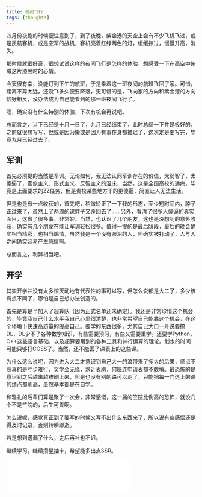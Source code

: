 ```yaml
---
title: 夜间飞行
tags: [thoughts]
---
```


四月份夜跑的时候便注意到了，到了夜晚，紫金港的天空上会有不少飞机飞过，或是民航客机，或是空军的战机，客机亮着红绿两色的灯，缓缓掠过，慢慢升高，消失。

那时候就很好奇，很想试试这样的夜间飞行是怎样的体验，想感受一下在高空中俯瞰这片漆黑时的心情。

今天很有幸，没能订到下午的航班，于是乘着这一班夜间的航班飞回了家。可惜，距离不算太远，还没飞多久便要降落，更可惜的是，飞向家的方向和紫金港的方向恰好相反，没办法成为自己能看到的那一班夜间飞行了。

嗯，确实没有什么特别的体验，下次有机会再说吧。

总而言之，当下已经是十月一日了，九月已经结束了，此时总结一下并是极好的，之前就很想写写，但或是因为懒或是因为有事在身都推迟了，这次定是要写完，毕竟九月已经过去了。

<!--more-->

## 军训

首先必须提的当然是军训。无论如何，我无法认同军训存在的价值，太弱智了，太傻逼了，官僚主义、形式主义、反智主义的温床，当然，这是全国高校的通病，毕竟是上面要求的ZZ任务，但是贵校某些地方干的更傻逼，简直让人无法生活。

但是也是有一点收获的，首先吧，稍微矫正了一下我的形态，至少短时间内，脖子正过来了，虽然上了两周的课脖子又歪回去了......另外，看清了很多人傻逼的真实面目，这省了很多事，非常妙。当然，也认识了几个朋友，这也是没想到的意外收获，确实有几个朋友在能让军训轻松很多。值得一提的是最后阶段，最后的晚会确实相当精彩，也相当煽情，虽然我是一个没有眼泪的人，但确实被打动了，人与人之间确实容易产生感情啊。

总而言之，利弊相当吧。

## 开学

其实开学并没有太多惊天动地有代表性的事可以写，但怎么说都是大二了，多少该有点不同了，哪怕是自己想办法创造的。

首先是算是半加入了超算队（因为正式名单还未确定）。我还是非常珍惜这个机会的，毕竟我自己什么水平我自己心里很清楚，也非常希望自己能靠这个机会，在这个环境下快速高质量的提高自己。要学的东西很多，尤其自己大口一开说要搞DL，DL少不了各种数学知识，有些需要预习，有些又需要重学。还要学Python，C++这些语言基础，以及超算要用到的各种工具和并行运算的理论。划水的时间可能只够打CGSS了。当然，还不能丢了课表上的这些课。

为什么这么说呢，因为进入大二才意识到自己大一的浪带来了多大的后果，绩点不高真的是寸步难行，奖学金无缘，求计表刷，何班连申请表都不敢填。最恐怖的是意识到之后越来越难刷上来，但是也没有别的路可以走了，只能把每一门选上的课的绩点都刷高，虽然基本都是在自学。

和雅礼的后辈们算是聚了一次会，非常感慨，这一届的竺院比例高的恐怖，就没几个不是竺院的，后生可畏啊。



怎么说呢，感觉真正到了要写的时候又写不出什么东西来了，所以说有些感悟还是得及时记录，否则转瞬即逝。

若是想到遗漏了什么，之后再补也不迟。

继续学习，继续攒星抽卡，希望能多出点SSR。

<iframe frameborder="no" border="0" marginwidth="0" marginheight="0" width=330 height=86 src="//music.163.com/outchain/player?type=2&id=28107091&auto=0&height=66"></iframe>


